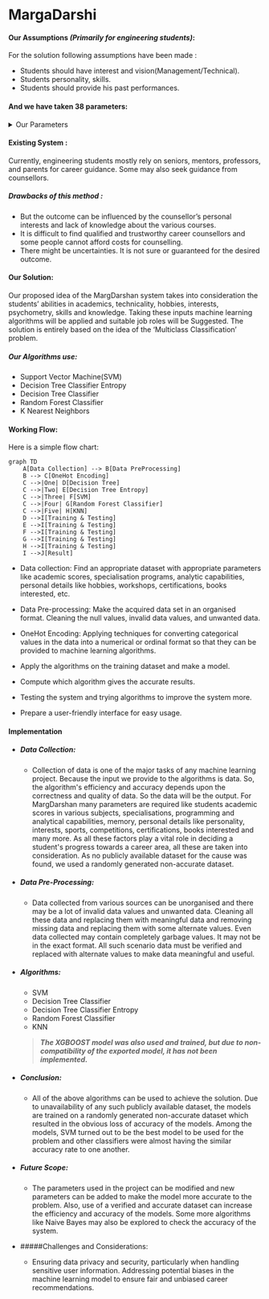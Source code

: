# MargaDarshi

#### Our Assumptions **_(Primarily for engineering students)_**:

For the solution following assumptions have been made :

- Students should have interest and vision(Management/Technical).
- Students personality, skills.
- Students should provide his past performances.

#### And we have taken 38 parameters:

<details><summary>Our Parameters</summary>
  <p>

      * Academic percentage in Operating Systems
      * Academic percentage in Algorithms
      * Academic percentage in Programming Concepts
      * Academic percentage in Software Engineering
      * Academic percentage in Computer Networks
      * Academic percentage in Electronics Subjects
      * Academic percentage in Computer Architecture
      * Academic percentage in Mathematics
      * Academic percentage in Communication skills
      * Hours working per day
      * Logical quotient rating
      * Hackathons
      * Coding skills rating
      * Public speaking points
      * Can work for a longer time before the system?
      * Self-learning capability?
      * Extra-courses did
      * Certifications
      * Workshops
      * Talent tests taken?
      * Olympiads
      * Reading and Writing skills
      * Memory capability score
      * Interested subjects
      * Interested career area
      * Job/Higher Studies?
      * Type of company want to settle in?
      * Taken inputs from seniors or elders
      * Interested in games
      * Interested Type of Books
      * Salary Range Expected
      * In a Relationship?
      * Gentle or Tuff behaviour?
      * Management or Technical
      * Salary/work
      * Hard/Smart worker
      * Worked in teams ever?
      * Introvert

</p>
</details>

#### Existing System :

Currently, engineering students mostly rely on seniors, mentors, professors, and parents for career guidance. Some may also seek guidance from counsellors.

##### Drawbacks of this method :

- But the outcome can be influenced by the counsellor’s personal interests and lack of knowledge about the various courses.
- It is difficult to find qualified and trustworthy career counsellors and some people cannot afford costs for counselling.
- There might be uncertainties. It is not sure or guaranteed for the desired outcome.

#### Our Solution:

Our proposed idea of the MargDarshan system takes into consideration the students’ abilities in academics, technicality, hobbies, interests, psychometry, skills and knowledge. Taking these inputs machine learning algorithms will be applied and suitable job roles will be Suggested. The solution is entirely based on the idea of the ‘Multiclass Classification’ problem.

##### Our Algorithms use:

- Support Vector Machine(SVM)
- Decision Tree Classifier Entropy
- Decision Tree Classifier
- Random Forest Classifier
- K Nearest Neighbors

#### Working Flow:

Here is a simple flow chart:

```mermaid
graph TD
    A[Data Collection] --> B[Data PreProcessing]
    B --> C[OneHot Encoding]
    C -->|One| D[Decision Tree]
    C -->|Two| E[Decision Tree Entropy]
    C -->|Three| F[SVM]
    C -->|Four| G[Random Forest Classifier]
    C -->|Five| H[KNN]
    D -->I[Training & Testing]
    E -->I[Training & Testing]
    F -->I[Training & Testing]
    G -->I[Training & Testing]
    H -->I[Training & Testing]
    I -->J[Result]

```

- Data collection: Find an appropriate dataset with appropriate parameters like academic scores, specialisation programs, analytic capabilities, personal details like hobbies, workshops, certifications, books interested, etc.

- Data Pre-processing: Make the acquired data set in an organised format. Cleaning the null values, invalid data values, and unwanted data.

- OneHot Encoding: Applying techniques for converting categorical values in the data into a numerical or ordinal format so that they can be provided to machine learning algorithms.

- Apply the algorithms on the training dataset and make a model.

- Compute which algorithm gives the accurate results.

- Testing the system and trying algorithms to improve the system more.

- Prepare a user-friendly interface for easy usage.

#### Implementation

- ##### Data Collection:
  - Collection of data is one of the major tasks of any machine learning project. Because the input we provide to the algorithms is data. So, the algorithm's efficiency and accuracy depends upon the correctness and quality of data. So the data will be the output. For MargDarshan many parameters are required like students academic scores in various subjects, specialisations, programming and analytical capabilities, memory, personal details like personality, interests, sports, competitions, certifications, books interested and many more. As all these factors play a vital role in deciding a student's progress towards a career area, all these are taken into consideration. As no publicly available dataset for the cause was found, we used a randomly generated non-accurate dataset.
- ##### Data Pre-Processing:
  - Data collected from various sources can be unorganised and there may be a lot of invalid data values and unwanted data. Cleaning all these data and replacing them with meaningful data and removing missing data and replacing them with some alternate values. Even data collected may contain completely garbage values. It may not be in the exact format. All such scenario data must be verified and replaced with alternate values to make data meaningful and useful.
- ##### Algorithms:

  - SVM
  - Decision Tree Classifier
  - Decision Tree Classifier Entropy
  - Random Forest Classifier
  - KNN

  > **_The XGBOOST model was also used and trained, but due to non-compatibility of the exported model, it has not been implemented._**

- ##### Conclusion:

  - All of the above algorithms can be used to achieve the solution. Due to unavailability of any such publicly available dataset, the models are trained on a randomly generated non-accurate dataset which resulted in the obvious loss of accuracy of the models. Among the models, SVM turned out to be the best model to be used for the problem and other classifiers were almost having the similar accuracy rate to one another.

- ##### Future Scope:
  - The parameters used in the project can be modified and new parameters can be added to make the model more accurate to the problem. Also, use of a verified and accurate dataset can increase the efficiency and accuracy of the models. Some more algorithms like Naive Bayes may also be explored to check the accuracy of the system.

- #####Challenges and Considerations:

  - Ensuring data privacy and security, particularly when handling sensitive user information. Addressing potential biases in the machine learning model to ensure fair and unbiased career recommendations.
